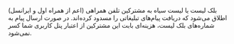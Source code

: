 <p>بلک لیست یا لیست سیاه به مشترکین تلفن همراهی (اعم از همراه اول و ایرانسل) اطلاق می‌شود که دریافت پیام‌های تبلیغاتی را مسدود کرده‌اند. در صورت ارسال پیام به شماره‌های بلک لیست، هزینه‌ای بابت این مشترکین از اعتبار پنل کاربری شما کسر نمی‌شود.</p>